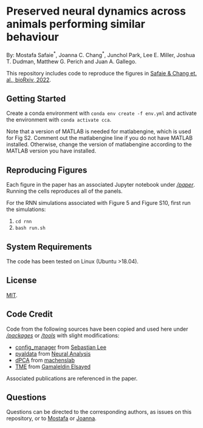 # Preserved neural dynamics across animals performing similar behaviour

By: Mostafa Safaie<sup>\*</sup>, Joanna C. Chang<sup>\*</sup>, Junchol Park, Lee E. Miller, Joshua T. Dudman, Matthew G. Perich and Juan A. Gallego.

This repository includes code to reproduce the figures in [Safaie & Chang et. al., bioRxiv, 2022](https://www.biorxiv.org/content/10.1101/2022.09.26.509498v1).

## Getting Started

Create a conda environment with ```conda env create -f env.yml``` and activate the environment with ```conda activate cca```.

Note that a version of MATLAB is needed for matlabengine, which is used for Fig S2.
Comment out the matlabengine line if you do not have MATLAB installed.
Otherwise, change the version of matlabengine according to the MATLAB version you have installed.

## Reproducing Figures

Each figure in the paper has an associated Jupyter notebook under [*/paper*](/paper).
Running the cells reproduces all of the panels.

For the RNN simulations associated with Figure 5 and Figure S10, first run the simulations:
1. ```cd rnn```
2. ```bash run.sh```

## System Requirements

The code has been tested on Linux (Ubuntu >18.04).

## License

[MIT](https://opensource.org/license/mit/).

## Code Credit

Code from the following sources have been copied and used here under  [*/packages*](/packages) or [*/tools*](/tools) with slight modifications:

* [config_manager](https://github.com/seblee97/config_package) from [Sebastian Lee](https://github.com/seblee97)
* [pyaldata](https://github.com/NeuralAnalysis/PyalData) from [Neural Analysis](https://github.com/NeuralAnalysis)
* [dPCA](https://github.com/machenslab/dPCA/tree/master/matlab) from [machenslab](https://github.com/machenslab)
* [TME](https://github.com/gamaleldin/TME/tree/master) from [Gamaleldin Elsayed](https://github.com/gamaleldin)

Associated publications are referenced in the paper.

## Questions

Questions can be directed to the corresponding authors, as issues on this repository, or to [Mostafa](mailto:mostafa.safaie@gmail.com) or [Joanna](mailto:joanna.changc@gmail.com).
